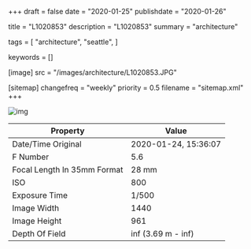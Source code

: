+++
draft = false
date = "2020-01-25"
publishdate = "2020-01-26"

title = "L1020853"
description = "L1020853"
summary = "architecture"

tags = [
    "architecture",
    "seattle",
]

keywords = []

[image]
    src = "/images/architecture/L1020853.JPG"

[sitemap]
    changefreq = "weekly"
    priority = 0.5
    filename = "sitemap.xml"
+++


![img](/images/architecture/L1020853.JPG)

Property | Value
---------|------
Date/Time Original              | 2020-01-24, 15:36:07
F Number                        | 5.6
Focal Length In 35mm Format     | 28 mm
ISO                             | 800
Exposure Time                   | 1/500
Image Width                     | 1440
Image Height                    | 961
Depth Of Field                  | inf (3.69 m - inf)
